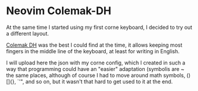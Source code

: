 # Neovim Colemak-DH

At the same time I started using my first corne keyboard, I decided to try out a different layout. 

[Colemak DH](https://colemakmods.github.io/mod-dh/) was the best I could find at the time, it allows keeping most fingers in the middle line of the keyboard, at least for writing in English.

I will upload here the json with my corne config, which I created in such a way that programming could have an "easier" adaptation (symbolis are ~ the same places, although of course I had to move around math symbols, ()[]{}, `'", and so on, but it wasn't that hard to get used to it at the end.
